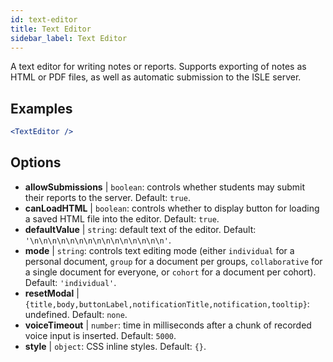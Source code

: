 ```yaml
---
id: text-editor
title: Text Editor
sidebar_label: Text Editor
---
```


A text editor for writing notes or reports. Supports exporting of notes as HTML or PDF files, as well as automatic submission to the ISLE server.

## Examples

```jsx live
<TextEditor />
```

## Options

* __allowSubmissions__ | `boolean`: controls whether students may submit their reports to the server. Default: `true`.
* __canLoadHTML__ | `boolean`: controls whether to display button for loading a saved HTML file into the editor. Default: `true`.
* __defaultValue__ | `string`: default text of the editor. Default: `'\n\n\n\n\n\n\n\n\n\n\n\n\n\n\n'`.
* __mode__ | `string`: controls text editing mode (either `individual` for a personal document, `group` for a document per groups, `collaborative` for a single document for everyone, or `cohort` for a document per cohort). Default: `'individual'`.
* __resetModal__ | `{title,body,buttonLabel,notificationTitle,notification,tooltip}`: undefined. Default: `none`.
* __voiceTimeout__ | `number`: time in milliseconds after a chunk of recorded voice input is inserted. Default: `5000`.
* __style__ | `object`: CSS inline styles. Default: `{}`.
